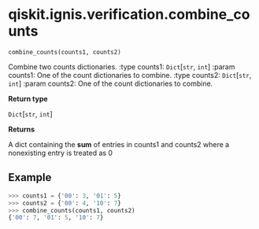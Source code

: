 # qiskit.ignis.verification.combine\_counts



`combine_counts(counts1, counts2)`

Combine two counts dictionaries. :type counts1: `Dict`\[`str`, `int`] :param counts1: One of the count dictionaries to combine. :type counts2: `Dict`\[`str`, `int`] :param counts2: One of the count dictionaries to combine.

**Return type**

`Dict`\[`str`, `int`]

**Returns**

A dict containing the **sum** of entries in counts1 and counts2 where a nonexisting entry is treated as 0

## Example

```python
>>> counts1 = {'00': 3, '01': 5}
>>> counts2 = {'00': 4, '10': 7}
>>> combine_counts(counts1, counts2)
{'00': 7, '01': 5, '10': 7}
```

